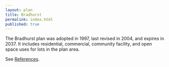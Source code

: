 ```yaml
---
layout: plan
title: Bradhurst
permalink: index.html
published: true
---
```


The Bradhurst plan was adopted in 1997, last revised in 2004, and expires in 2037. It includes residential, commercial, community facility, and open space uses for lots in the plan area.

See [References](http://www.urbanreviewer.org/#page=references.html).
